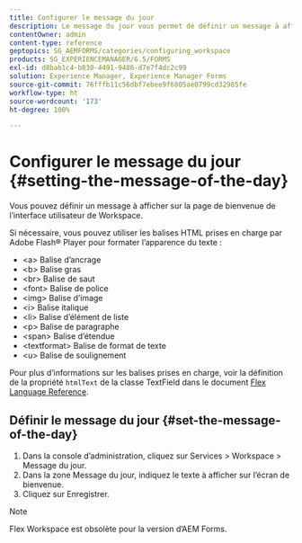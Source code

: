 ```yaml
---
title: Configurer le message du jour
description: Le message du jour vous permet de définir un message à afficher sur la page de bienvenue de l’interface utilisateur de Workspace.
contentOwner: admin
content-type: reference
geptopics: SG_AEMFORMS/categories/configuring_workspace
products: SG_EXPERIENCEMANAGER/6.5/FORMS
exl-id: d8bab1c4-b830-4491-9486-d7e7f4dc2c99
solution: Experience Manager, Experience Manager Forms
source-git-commit: 76fffb11c56dbf7ebee9f6805ae0799cd32985fe
workflow-type: ht
source-wordcount: '173'
ht-degree: 100%

---
```


# Configurer le message du jour {#setting-the-message-of-the-day}

Vous pouvez définir un message à afficher sur la page de bienvenue de l’interface utilisateur de Workspace.

Si nécessaire, vous pouvez utiliser les balises HTML prises en charge par Adobe Flash® Player pour formater l’apparence du texte :

* &lt;a> Balise d’ancrage
* &lt;b> Balise gras
* &lt;br> Balise de saut
* &lt;font> Balise de police
* &lt;img> Balise d’image
* &lt;i> Balise italique
* &lt;li> Balise d’élément de liste
* &lt;p> Balise de paragraphe
* &lt;span> Balise d’étendue
* &lt;textformat> Balise de format de texte
* &lt;u> Balise de soulignement

Pour plus d’informations sur les balises prises en charge, voir la définition de la propriété `htmlText` de la classe TextField dans le document [Flex Language Reference](https://flex.apache.org/).

## Définir le message du jour {#set-the-message-of-the-day}

1. Dans la console d’administration, cliquez sur Services > Workspace > Message du jour.
1. Dans la zone Message du jour, indiquez le texte à afficher sur l’écran de bienvenue.
1. Cliquez sur Enregistrer.

>[!NOTE]
>
>Flex Workspace est obsolète pour la version d’AEM Forms.
